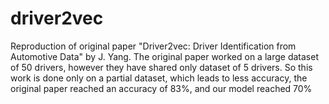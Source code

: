 # driver2vec
Reproduction of original paper "Driver2vec: Driver Identification from Automotive Data" by J. Yang.
The original paper worked on a large dataset of 50 drivers, however they have shared only dataset of 5 drivers.
So this work is done only on a partial dataset, which leads to less accuracy, the original paper reached an accuracy of 83%, and our model reached 70% 
